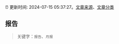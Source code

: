 :alarm_clock: 更新时间: 2024-07-15 05:37:27。[文章来源](/README.md)、[文章分类](/TAGS.md)

## 报告


> 关键字：`报告`、`月报`



